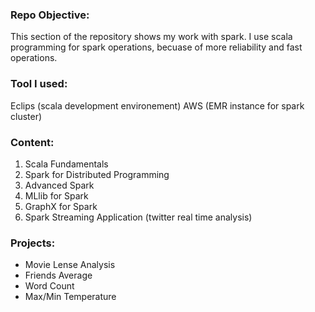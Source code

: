 ### Repo Objective:
This section of the repository shows my work with spark. I use scala programming for spark operations, becuase of more reliability and fast operations. 

### Tool I used:
Eclips (scala development environement)
AWS (EMR instance for spark cluster)


### Content:
 1. Scala Fundamentals
 2. Spark for Distributed Programming
 3. Advanced Spark
 4. MLlib for Spark
 5. GraphX for Spark
 6. Spark Streaming Application (twitter real time analysis)

### Projects:
* Movie Lense Analysis
* Friends Average
* Word Count
* Max/Min Temperature
